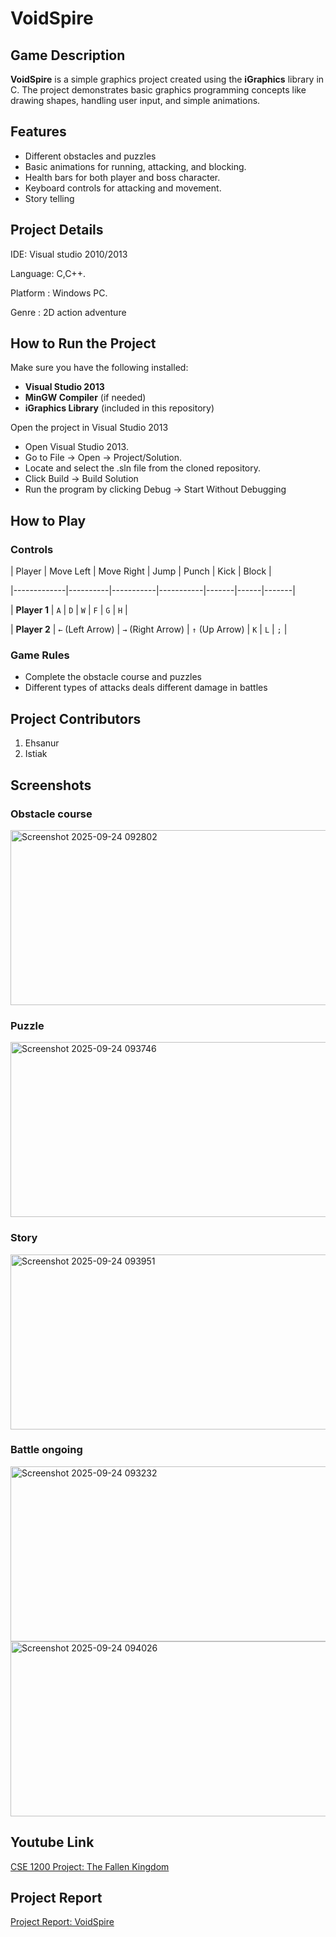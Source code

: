 # VoidSpire

## Game Description

**VoidSpire** is a simple graphics project created using the **iGraphics** library in C. The project demonstrates basic graphics programming concepts like drawing shapes, handling user input, and simple animations.

## Features
- Different obstacles and puzzles
- Basic animations for running, attacking, and blocking.
- Health bars for both player and boss character.
- Keyboard controls for attacking and movement.
- Story telling



## Project Details
IDE: Visual studio 2010/2013

Language: C,C++.

Platform : Windows PC.

Genre : 2D action adventure


## How to Run the Project

Make sure you have the following installed:
- **Visual Studio 2013**
- **MinGW Compiler** (if needed)
- **iGraphics Library** (included in this repository)


Open the project in Visual Studio 2013
- Open Visual Studio 2013.
- Go to File → Open → Project/Solution.
- Locate and select the .sln file from the cloned repository.
- Click Build → Build Solution
- Run the program by clicking Debug → Start Without Debugging


## How to Play



### **Controls**

| Player       | Move Left | Move Right | Jump       | Punch | Kick | Block |

|-------------|----------|-----------|-----------|-------|------|-------|

| **Player 1** | `A`      | `D`       | `W`       | `F`   | `G`  | `H`   |

| **Player 2** | `←` (Left Arrow) | `→` (Right Arrow) | `↑` (Up Arrow) | `K`   | `L`  | `;`   |


### **Game Rules**

- Complete the obstacle course and puzzles
- Different types of attacks deals different damage in battles


## Project Contributors

1. Ehsanur
2. Istiak

## Screenshots

### **Obstacle course**
<img width="700" height="280" alt="Screenshot 2025-09-24 092802" src="https://github.com/user-attachments/assets/9536f778-8ad4-4fa6-8011-a0121bf5590e" />

### **Puzzle**
<img width="700" height="280" alt="Screenshot 2025-09-24 093746" src="https://github.com/user-attachments/assets/c43b29aa-144c-43c5-abd6-ab5e2212f911" />

### **Story**
<img width="700" height="280" alt="Screenshot 2025-09-24 093951" src="https://github.com/user-attachments/assets/8b132aba-18b4-446b-8e0c-6e887dcccff0" />

### **Battle ongoing**
<img width="700" height="280" alt="Screenshot 2025-09-24 093232" src="https://github.com/user-attachments/assets/b6cc4b16-43da-4e25-a5b8-d84338d4824c" />

<img width="700" height="280" alt="Screenshot 2025-09-24 094026" src="https://github.com/user-attachments/assets/d2ad51e4-0c1d-45d0-b5ae-043e0f8c04b2" />


## Youtube Link
[CSE 1200 Project: The Fallen Kingdom](https://www.youtube.com/)

## Project Report
[Project Report: VoidSpire](https://drive.google.com/file/d/16rCnko1F0WOTBsvr8UQYR2X2RWjX2wXn/view?usp=sharing)
